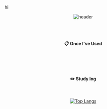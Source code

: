 hi
<div align="center"> 

![header](https://capsule-render.vercel.app/api?type=cylinder&color=000000&height=150&section=header&text=kingjinyong's%10Github&fontColor=ffffff&fontSize=35&animation=fadeIn&fontAlignY=22&desc=%10&descAlignY=31&descAlign=31)

 <br/>
 <br/>
  
####  :clipboard: Once I've Used 
  
 <br/>

   <br/>
   <br/>
 
#### :pencil2: Study log
 
  <br/>
  
[![Top Langs](https://github-readme-stats.vercel.app/api/top-langs/?username=kingjinyong&layout=compact)](https://github.com/anuraghazra/github-readme-stats)
  
</div>
